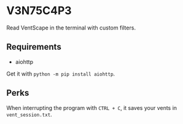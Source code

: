 # V3N75C4P3
Read VentScape in the terminal with custom filters.

## Requirements

- aiohttp

Get it with `python -m pip install aiohttp`.

## Perks

When interrupting the program with `CTRL + C`, it saves your vents in `vent_session.txt`.
